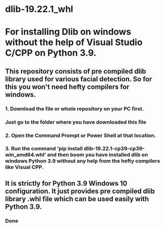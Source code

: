 # dlib-19.22.1_whl
# For installing Dlib on windows without the help of Visual Studio C/CPP on Python 3.9.
## This repository consists of pre compiled dlib library used for various facial detection.  So for this you won't need hefty compilers for windows.
### 1. Download the file or whole repository on your PC first.
### Just go to the folder where you have downloaded this file
### 2. Open the Command Prompt or Power Shell at that location.
### 3. Run the command 'pip install dlib-19.22.1-cp39-cp39-win_amd64.whl' and then boom you have installed dlib on windows Python 3.9 without any help from the hefty compilers like Visual CPP.
## It is strictly for Python 3.9 Windows 10 configuration. It just provides pre compiled dlib library .whl file which can be used easily with Python 3.9.
### Done
